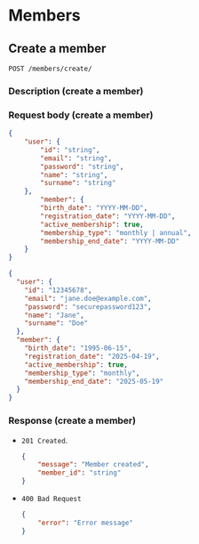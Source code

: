 # Members

## Create a member

```
POST /members/create/
```

### Description (create a member)

### Request body (create a member)

```json
{
    "user": {
        "id": "string",
        "email": "string",
        "password": "string",
        "name": "string",
        "surname": "string"
    },
        "member": {
        "birth_date": "YYYY-MM-DD",
        "registration_date": "YYYY-MM-DD",
        "active_membership": true,
        "membership_type": "monthly | annual",
        "membership_end_date": "YYYY-MM-DD"
    }
}
```

```json
{
  "user": {
    "id": "12345678",
    "email": "jane.doe@example.com",
    "password": "securepassword123",
    "name": "Jane",
    "surname": "Doe"
  },
  "member": {
    "birth_date": "1995-06-15",
    "registration_date": "2025-04-19",
    "active_membership": true,
    "membership_type": "monthly",
    "membership_end_date": "2025-05-19"
  }
}
```

### Response (create a member)

- `201 Created`.

    ```json
    {
        "message": "Member created",
        "member_id": "string"
    }
    ```

- `400 Bad Request`

    ```json
    {
        "error": "Error message"
    }
    ```
